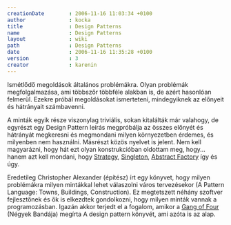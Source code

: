 ```yaml
---
creationDate        : 2006-11-16 11:03:34 +0100 
author              : kocka 
title               : Design Patterns 
name                : Design Patterns 
layout              : wiki 
path                : Design Patterns 
date                : 2006-11-16 11:35:28 +0100 
version             : 3 
creator             : karenin 
---
```

Ismétlődő megoldások általános problémákra. Olyan problémák megfolgalmazása, ami többszőr többféle alakban is, de azért hasonlóan felmerül. Ezekre próbál megoldásokat ismerteteni, mindegyiknek az előnyeit és hátrányait számbavenni.

A minták egyik része viszonylag triviális, sokan kitalálták már valahogy, de egyrészt egy Design Pattern leírás megpróbálja az összes előnyét és hátrányát megkeresni és megmondani milyen környezetben érdemes, és milyenben nem használni. Másrészt közös nyelvet is jelent. Nem kell magyarázni, hogy hát ezt olyan konstrukcióban oldottam meg, hogy... hanem azt kell mondani, hogy [Strategy](Missing.html), [Singleton](singleton.html), [Abstract Factory](Missing.html) így és úgy.

Eredetileg Christopher Alexander (építész) írt egy könyvet, hogy milyen problémákra milyen mintákkal lehet válaszolni város tervezésekor (A Pattern Language: Towns, Buildings, Construction). Ez megtetszett néhány szoftver fejlesztőnek és ők is elkezdtek gondolkozni, hogy milyen minták vannak a programozásban. Igazán akkor terjedt el a fogalom, amikor a [Gang of Four](Gang%20of%20Four.html) (Négyek Bandája) megírta A design pattern könyvét, ami azóta is az alap.
